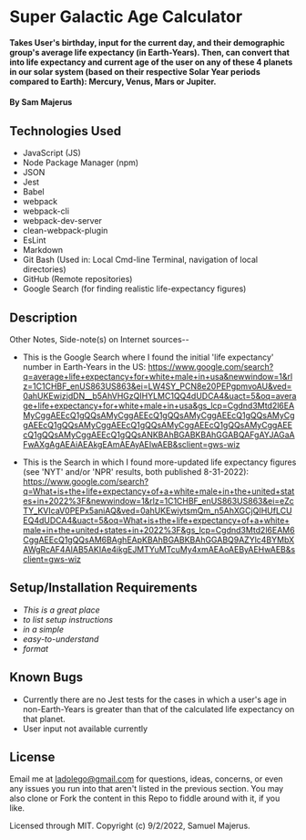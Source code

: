 # Super Galactic Age Calculator

#### Takes User's birthday, input for the current day, and their demographic group's average life expectancy (in Earth-Years). Then, can convert that into life expectancy and current age of the user on any of these 4 planets in our solar system (based on their respective Solar Year periods compared to Earth): Mercury, Venus, Mars or Jupiter.

#### By Sam Majerus


## Technologies Used

* JavaScript (JS)
* Node Package Manager (npm) 
* JSON
* Jest
* Babel
* webpack
* webpack-cli 
* webpack-dev-server
* clean-webpack-plugin
* EsLint 
* Markdown 
* Git Bash (Used in:  Local Cmd-line Terminal, navigation of local directories) 
* GitHub (Remote repositories) 
* Google Search (for finding realistic life-expectancy figures) 



## Description




Other Notes, Side-note(s) on Internet sources-- 
* This is the Google Search where I found the initial 'life expectancy' number in Earth-Years in the US:  https://www.google.com/search?q=average+life+expectancy+for+white+male+in+usa&newwindow=1&rlz=1C1CHBF_enUS863US863&ei=LW4SY_PCN8e20PEPgpmvoAU&ved=0ahUKEwizjdDN__b5AhVHGzQIHYLMC1QQ4dUDCA4&uact=5&oq=average+life+expectancy+for+white+male+in+usa&gs_lcp=Cgdnd3Mtd2l6EAMyCggAEEcQ1gQQsAMyCggAEEcQ1gQQsAMyCggAEEcQ1gQQsAMyCggAEEcQ1gQQsAMyCggAEEcQ1gQQsAMyCggAEEcQ1gQQsAMyCggAEEcQ1gQQsAMyCggAEEcQ1gQQsANKBAhBGABKBAhGGABQAFgAYJAGaAFwAXgAgAEAiAEAkgEAmAEAyAEIwAEB&sclient=gws-wiz 

* This is the Search in which I found more-updated life expectancy figures (see 'NYT' and/or 'NPR' results, both published 8-31-2022):   https://www.google.com/search?q=What+is+the+life+expectancy+of+a+white+male+in+the+united+states+in+2022%3F&newwindow=1&rlz=1C1CHBF_enUS863US863&ei=eZcTY_KVIcaV0PEPx5aniAQ&ved=0ahUKEwiytsmQm_n5AhXGCjQIHUfLCUEQ4dUDCA4&uact=5&oq=What+is+the+life+expectancy+of+a+white+male+in+the+united+states+in+2022%3F&gs_lcp=Cgdnd3Mtd2l6EAM6CggAEEcQ1gQQsAM6BAghEApKBAhBGABKBAhGGABQ9AZYlc4BYMbXAWgRcAF4AIAB5AKIAe4ikgEJMTYuMTcuMy4xmAEAoAEByAEHwAEB&sclient=gws-wiz   



## Setup/Installation Requirements

* _This is a great place_
* _to list setup instructions_
* _in a simple_
* _easy-to-understand_
* _format_



## Known Bugs

* Currently there are no Jest tests for the cases in which a user's age in non-Earth-Years is greater than that of the calculated life expectancy on that planet. 
* User input not available currently



## License
Email me at ladolego@gmail.com for questions, ideas, concerns, or even any issues you run into that aren't listed in the previous section. You may also clone or Fork the content in this Repo to fiddle around with it, if you like. 

Licensed through MIT. Copyright (c) 9/2/2022, Samuel Majerus. 